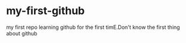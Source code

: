# my-first-github
my first repo
learning github for the first timE.Don't know the first thing about github
